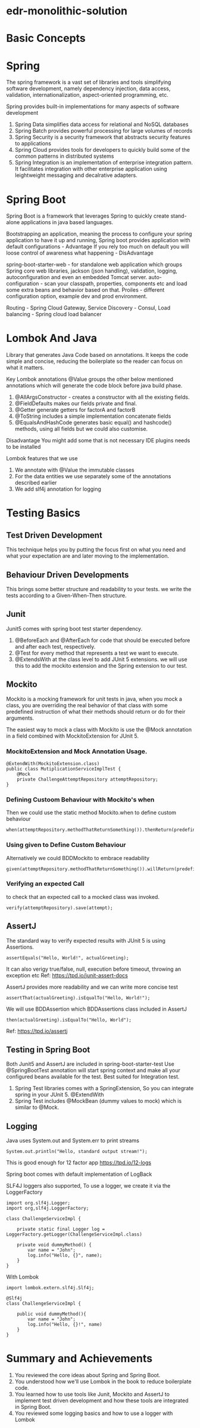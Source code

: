 # edr-monolithic-solution

Basic Concepts
==============

Spring
======
The spring framework is a vast set of libraries and tools simplifying software development,
namely dependency injection, data access, validation, internationalization, aspect-oriented programming, etc.

Spring provides built-in implementations for many aspects of software development
1. Spring Data simplifies data access for relational and NoSQL databases
2. Spring Batch provides powerful processing for large volumes of records
3. Spring Security is a security framework that abstracts security features to applications
4. Spring Cloud provides tools for developers to quickly build some of the common patterns in distributed systems
5. Spring Integration is an implementation of enterprise integration pattern. It facilitates integration with other enterprise application using leightweight messaging and decalrative adapters.

Spring Boot
==========
Spring Boot is a framework that leverages Spring to quickly create stand-alone applications in java based languages.

Bootstrapping an application, meaning the process to configure your spring application to have it up and running,
Spring boot provides application with default configurations - Advantage
If you rely too much on default you will loose control of awareness what happening - DisAdvantage

spring-boot-starter-web - for standalone web application which groups Spring core web libraries, jackson (json handling), validation, logging, autoconfiguration and even an embedded Tomcat server.
auto-configuration - scan your classpath, properties, components etc and load some extra beans and behavior based on that.
Proiles - different configuration option, example dev and prod environment.

Routing - Spring Cloud Gateway,
Service Discovery - Consul,
Load balancing - Spring cloud load balancer

Lombok And Java
==============
Library that generates Java Code based on annotations.
It keeps the code simple and concise, reducing the boilerplate so the reader can focus on what it matters.

Key Lombok annotations
@Value groups the other below mentioned annotations which will generate the code block before java build phase.
1. @AllArgsConstructor - creates a constructor with all the existing fields.
2. @FieldDefaults makes our fields private and final.
3. @Getter generate getters for factorA and factorB
4. @ToString includes a simple implementation concatenate fields
5. @EqualsAndHashCode generates basic equal() and hashcode() methods, using all fields but we could also customise.

Disadvantage
You might add some that is not necessary
IDE plugins needs to be installed

Lombok features that we use
1. We annotate with @Value the immutable classes
2. For the data entities we use separately some of the annotations described earlier
3. We add slf4j annotation for logging


Testing Basics
==============

## Test Driven Development
This technique helps you by putting the focus first on what you need and what your expectation are and later moving to the implementation.

## Behaviour Driven Developments
This brings some better structure and readability to your tests.
we write the tests according to a Given-When-Then structure.

## Junit
Junit5 comes with spring boot test starter dependency.

1. @BeforeEach and @AfterEach for code that should be executed before and after each test, respectively.
2. @Test for every method that represents a test we want to execute.
3. @ExtendsWith at the class level to add JUnit 5 extensions. we will use this to add the mockito extension and the Spring extension to our test.

## Mockito

Mockito is a mocking framework for unit tests in java, when you mock a class, 
you are overriding the real behavior of that class with some predefined instruction of what their methods should return or do for their arguments.

The easiest way to mock a class with Mockito is use the @Mock annotation in a field combined with MockitoExtension for JUnit 5.
### MockitoExtension and Mock Annotation Usage.
```
@ExtendWith(MockitoExtension.class)
public class MutiplicationServiceImplTest {
    @Mock
    private ChallengeAttemptRepository attemptRepository;
}
```

### Defining Custoom Behaviour with Mockito's when
Then we could use the static method Mockito.when to define custom behaviour
```
when(attemptRepository.methodThatReturnSomething()).thenReturn(predefinedResponse);
```

### Using given to Define Custom Behaviour
Alternatively we could BDDMockito to embrace readability
```
given(attemptRepository.methodThatReturnSomething()).willReturn(predefinedResponse);
```

### Verifying an expected Call
to check that an expected call to a mocked class was invoked.
```
verify(attemptRepository).save(attempt);
```

## AssertJ

The standard way to verify expected results with JUnit 5 is using Assertions.
```
assertEquals("Hello, World!", actualGreeting);
```
It can also verigy true/false, null, execution before timeout, throwing an exception etc
Ref: https://tpd.io/junit-assert-docs

AssertJ provides more readability and we can write more concise test
```
assertThat(actualGreeting).isEqualTo("Hello, World!");
```

We will use BDDAssertion which BDDAssertions class included in AssertJ
```
then(actualGreeting).isEqualTo("Hello, World");
```
Ref: https://tpd.io/assertj


## Testing in Spring Boot

Both Junit5 and AssertJ are included in spring-boot-starter-test
Use @SpringBootTest annotation will start spring context and make all your configured beans available for the test.
Best suited for Integration test.

1. Spring Test libraries comes with a SpringExtension, So you can integrate spring in your JUnit 5.  @ExtendWith
2. Spring Test includes @MockBean (dummy values to mock) which is similar to @Mock.

## Logging
Java uses System.out and System.err to print streams
```
System.out.println("Hello, standard output stream!");
```
This is good enough for 12 factor app https://tpd.io/12-logs

Spring boot comes with default implementation of LogBack

SLF4J loggers also supported, To use a logger, we create it via the LoggerFactory

```
import org.slf4j.Logger;
import org,slf4j.LoggerFactory;

class ChallengeServiceImpl {

    private static final Logger log = LoggerFactory.getLogger(ChallengeServiceImpl.class)

    private void dummyMethod() {
        var name = "John";
        log.info("Hello, {}", name);
    }
}

```

With Lombok
```
import lombok.extern.slf4j.Slf4j;

@Slf4j
class ChallengeServiceImpl {

    public void dummyMethod(){
        var name = "John";
        log.info("Hello, {}!", name)
    }
}

```

Summary and Achievements
========================

1. You reviewed the core ideas about Spring and Spring Boot.
2. You understood how we'll use Lombok in the book to reduce boilerplate code.
3. You learned how to use tools like Junit, Mockito and AssertJ to implement test driven development and how these tools are integrated in Spring Boot.
4. You reviewed some logging basics and how to use a logger with Lombok







  











